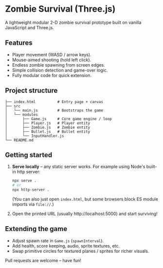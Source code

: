 # Zombie Survival (Three.js)

A lightweight modular 2-D zombie survival prototype built on vanilla JavaScript and Three.js.

## Features

* Player movement (WASD / arrow keys).
* Mouse-aimed shooting (hold left click).
* Endless zombie spawning from screen edges.
* Simple collision detection and game-over logic.
* Fully modular code for quick extension.

## Project structure

```
├── index.html          # Entry page + canvas
├── src
│   └── main.js         # Bootstraps the game
│   └── modules
│       ├── Game.js     # Core game engine / loop
│       ├── Player.js   # Player entity
│       ├── Zombie.js   # Zombie entity
│       ├── Bullet.js   # Bullet entity
│       └── InputHandler.js
└── README.md
```

## Getting started

1. **Serve locally** – any static server works. For example using Node's built-in http server:

   ```bash
   npx serve .
   # or
   npx http-server .
   ```

   (You can also just open `index.html`, but some browsers block ES module imports via `file://`.)

2. Open the printed URL (usually http://localhost:5000) and start surviving!

## Extending the game

* Adjust spawn rate in `Game.js` (`spawnInterval`).
* Add health, score keeping, audio, sprite textures, etc.
* Swap primitive circles for textured planes / sprites for richer visuals.

Pull requests are welcome – have fun! 
